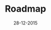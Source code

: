 ---
layout: post
title: Roadmap
date: 28-12-2015
changelog: 
- concept: Feature One
  summery: |
    Lorem ipsum dolor sit amet, consectetur adipisicing elit. Nam accusantium fugit repellat libero ducimus eaque consequatur fugiat maxime, est nostrum tenetur, minus mollitia. Deleniti consequuntur blanditiis voluptate aut provident odit!
- concept: Feature Two
  summery: | 
    Lorem ipsum dolor sit amet, consectetur adipisicing elit. Voluptatem laborum magnam tenetur neque ad maxime magni aperiam quae aliquam atque, labore, animi minus eligendi veritatis dolor. Autem earum cum dolor. 
- concept: Feature Three
  summery: | 
    Lorem ipsum dolor sit amet, consectetur adipisicing elit. Magnam quis, nobis nostrum pariatur velit voluptate odio accusantium. Ab esse eum, dolores placeat nihil adipisci repellat veritatis nemo quia, explicabo, est!
---
